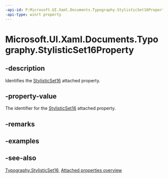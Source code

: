 ```yaml
---
-api-id: P:Microsoft.UI.Xaml.Documents.Typography.StylisticSet16Property
-api-type: winrt property
---
```


<!-- Property syntax
public Windows.UI.Xaml.DependencyProperty StylisticSet16Property { get; }
-->

# Microsoft.UI.Xaml.Documents.Typography.StylisticSet16Property

## -description
Identifies the [StylisticSet16](typography_stylisticset16.md) attached property.

## -property-value
The identifier for the [StylisticSet16](typography_stylisticset16.md) attached property.

## -remarks

## -examples

## -see-also

[Typography.StylisticSet16](typography_stylisticset16.md), [Attached properties overview](/windows/uwp/xaml-platform/attached-properties-overview)
